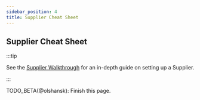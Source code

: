 ```yaml
---
sidebar_position: 4
title: Supplier Cheat Sheet
---
```


## Supplier Cheat Sheet <!-- omit in toc -->

:::tip

See the [Supplier Walkthrough](./../run_a_node/supplier_walkthrough.md) for an in-depth guide on setting up a Supplier.

:::

TODO_BETA(@olshansk): Finish this page.
